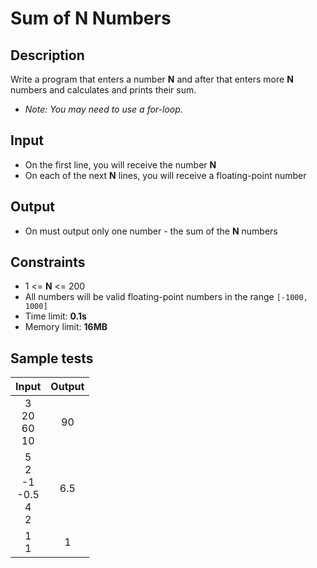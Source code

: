 # Sum of N Numbers

## Description
Write a program that enters a number **N** and after that enters more **N** numbers and calculates and prints their sum.
  -  _Note: You may need to use a for-loop._

## Input
- On the first line, you will receive the number **N**
- On each of the next **N** lines, you will receive a floating-point number

## Output
- On must output only one number - the sum of the **N** numbers

## Constraints
- 1 <= **N** <= 200
- All numbers will be valid floating-point numbers in the range `[-1000, 1000]`
- Time limit: **0.1s**
- Memory limit: **16MB**

## Sample tests

|               Input              |     Output     |
|:--------------------------------:|:--------------:|
| 3<br/>20<br/>60<br/>10           | 90             |
| 5 <br/>2 <br/>-1 <br/>-0.5<br/>4<br/>2 | 6.5            |
| 1 <br/>1                         | 1              |
